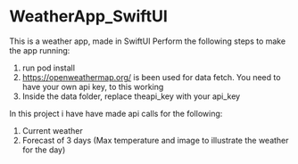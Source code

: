 # WeatherApp_SwiftUI

This is a weather app, made in SwiftUI
Perform the following steps to make the app running:
1) run pod install
2) https://openweathermap.org/ is been used for data fetch. You need to have your own api key, to this working
3) Inside the data folder, replace theapi_key with your api_key

In this project i have have made api calls for the following:
1) Current weather
2) Forecast of 3 days (Max temperature and image to illustrate the weather for the day)
